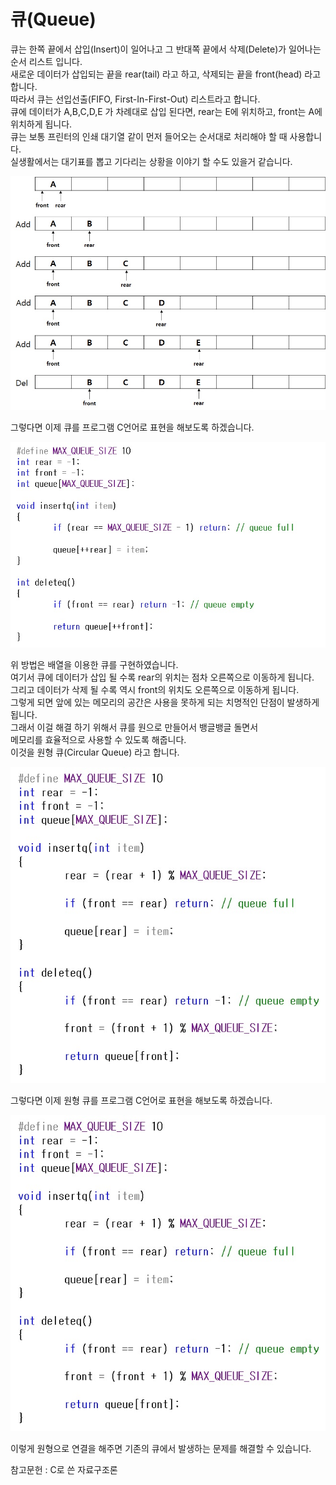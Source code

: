 # 큐(Queue)

큐는 한쪽 끝에서 삽입(Insert)이 일어나고 그 반대쪽 끝에서 삭제(Delete)가 일어나는 순서 리스트 입니다.  
새로운 데이터가 삽입되는 끝을 rear(tail) 라고 하고, 삭제되는 끝을 front(head) 라고 합니다.  
따라서 큐는 선입선출(FIFO, First-In-First-Out) 리스트라고 합니다.  
큐에 데이터가 A,B,C,D,E 가 차례대로 삽입 된다면, rear는 E에 위치하고, front는 A에 위치하게 됩니다.  
큐는 보통 프린터의 인쇄 대기열 같이 먼저 들어오는 순서대로 처리해야 할 때 사용합니다.  
실생활에서는 대기표를 뽑고 기다리는 상황을 이야기 할 수도 있을거 같습니다.  

![이미지](./images/queue.jpg)

그렇다면 이제 큐를 프로그램 C언어로 표현을 해보도록 하겠습니다.  

![이미지](./images/queue_arr.jpg)

위 방법은 배열을 이용한 큐를 구현하였습니다.     
여기서 큐에 데이터가 삽입 될 수록 rear의 위치는 점차 오른쪽으로 이동하게 됩니다.  
그리고 데이터가 삭제 될 수록 역시 front의 위치도 오른쪽으로 이동하게 됩니다.  
그렇게 되면 앞에 있는 메모리의 공간은 사용을 못하게 되는 치명적인 단점이 발생하게 됩니다.  
그래서 이걸 해결 하기 위해서 큐를 원으로 만들어서 뱅글뱅글 돌면서   
메모리를 효율적으로 사용할 수 있도록 해줍니다.  
이것을 원형 큐(Circular Queue) 라고 합니다.  

![이미지](./images/circular_queue_arr.jpg)

그렇다면 이제 원형 큐를 프로그램 C언어로 표현을 해보도록 하겠습니다.  

![이미지](./images/circular_queue_arr.jpg)

이렇게 원형으로 연결을 해주면 기존의 큐에서 발생하는 문제를 해결할 수 있습니다.  

참고문헌 : C로 쓴 자료구조론


